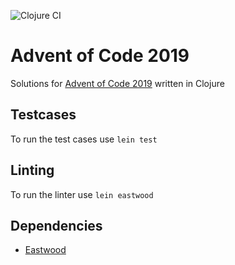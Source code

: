 ![Clojure CI](https://github.com/Jaxwood/aoc2019/workflows/Clojure%20CI/badge.svg)

# Advent of Code 2019

Solutions for [Advent of Code 2019](https://adventofcode.com/2019) written in Clojure

## Testcases

To run the test cases use `lein test`

## Linting

To run the linter use `lein eastwood`

## Dependencies

- [Eastwood](https://github.com/jonase/eastwood)